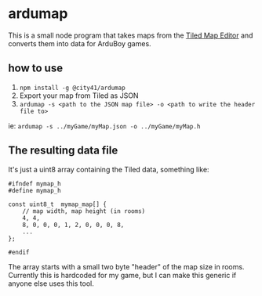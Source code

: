# ardumap

This is a small node program that takes maps from the [Tiled Map Editor](https://www.mapeditor.org/) and converts them into data for ArduBoy games.

## how to use

1. `npm install -g @city41/ardumap`
2. Export your map from Tiled as JSON
3. `ardumap -s <path to the JSON map file> -o <path to write the header file to>`

ie: `ardumap -s ../myGame/myMap.json -o ../myGame/myMap.h`

## The resulting data file

It's just a uint8 array containing the Tiled data, something like:

```
#ifndef mymap_h
#define mymap_h

const uint8_t  mymap_map[] {
    // map width, map height (in rooms)
    4, 4,
    8, 0, 0, 0, 1, 2, 0, 0, 0, 8,
    ...
};

#endif
```

The array starts with a small two byte "header" of the map size in rooms. Currently this is hardcoded for my game, but I can make this generic if anyone else uses this tool.

